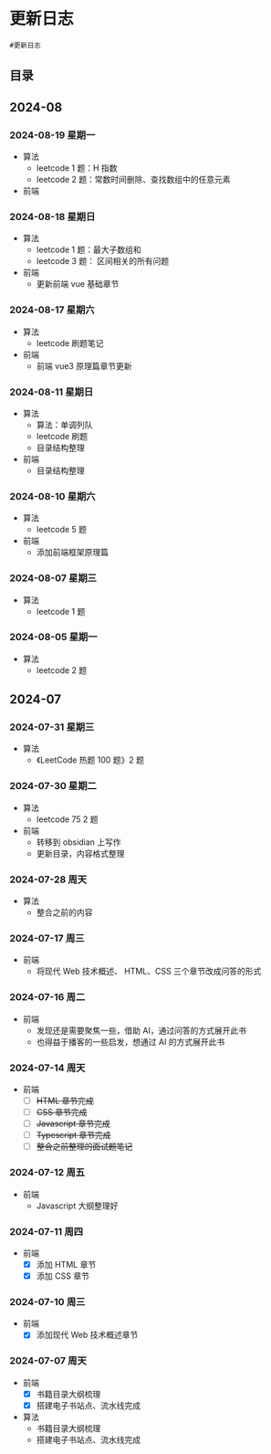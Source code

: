 
# 更新日志


`#更新日志` 


## 目录
<!-- toc -->
 ## 2024-08 

### 2024-08-19 星期一

- 算法
	- leetcode 1 题：H 指数
	- leetcode 2 题：常数时间删除、查找数组中的任意元素
- 前端
### 2024-08-18 星期日

- 算法
	- leetcode 1 题：最大子数组和
	- leetcode 3 题： 区间相关的所有问题 
- 前端
	- 更新前端 vue 基础章节

### 2024-08-17 星期六

- 算法
	- leetcode 刷题笔记
- 前端
	- 前端 vue3 原理篇章节更新

### 2024-08-11 星期日

- 算法 
	- 算法：单调列队
	- leetcode 刷题
	- 目录结构整理
- 前端
	- 目录结构整理

### 2024-08-10 星期六

- 算法
	- leetcode 5 题
- 前端
	- 添加前端框架原理篇

### 2024-08-07 星期三

- 算法
	- leetcode 1 题

### 2024-08-05 星期一

- 算法
	- leetcode 2 题

## 2024-07

### 2024-07-31 星期三

- 算法
	- 《LeetCode 热题 100 题》2 题

### 2024-07-30 星期二

- 算法
	- leetcode 75 2 题
- 前端
	- 转移到 obsidian 上写作
	- 更新目录，内容格式整理

### 2024-07-28 周天

- 算法
	- 整合之前的内容

### 2024-07-17 周三

- 前端
	-  将现代 Web 技术概述、 HTML、CSS 三个章节改成问答的形式

### 2024-07-16 周二

- 前端
	- 发现还是需要聚焦一些，借助 AI，通过问答的方式展开此书
	- 也得益于播客的一些启发，想通过 AI 的方式展开此书

### 2024-07-14 周天

- 前端
	- [ ] ~~HTML 章节完成~~
	- [ ] ~~CSS 章节完成~~
	- [ ] ~~Javascript 章节完成~~
	- [ ] ~~Typescript 章节完成~~
	- [ ] ~~整合之前整理的面试题笔记~~

### 2024-07-12 周五

- 前端
	- Javascript 大纲整理好

### 2024-07-11 周四

- 前端
	- [x] 添加 HTML 章节
	- [x] 添加 CSS 章节

### 2024-07-10 周三

- 前端
	- [x] 添加现代 Web 技术概述章节

### 2024-07-07 周天

- 前端
	- [x] 书籍目录大纲梳理
	- [x] 搭建电子书站点、流水线完成
- 算法
	- 书籍目录大纲梳理
	- 搭建电子书站点、流水线完成
